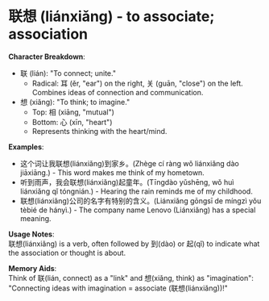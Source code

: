 # **联想 (liánxiǎng) - to associate; association**

**Character Breakdown**:  
- 联 (lián): "To connect; unite."
  - Radical: 耳 (ěr, "ear") on the right, 关 (guān, "close") on the left. Combines ideas of connection and communication.  
- 想 (xiǎng): "To think; to imagine."
  - Top: 相 (xiāng, "mutual")
  - Bottom: 心 (xīn, "heart")
  - Represents thinking with the heart/mind.

**Examples**:  
- 这个词让我联想(liánxiǎng)到家乡。(Zhège cí ràng wǒ liánxiǎng dào jiāxiāng.) - This word makes me think of my hometown.  
- 听到雨声，我会联想(liánxiǎng)起童年。(Tīngdào yǔshēng, wǒ huì liánxiǎng qǐ tóngnián.) - Hearing the rain reminds me of my childhood.  
- 联想(liánxiǎng)公司的名字有特别的含义。(Liánxiǎng gōngsī de míngzì yǒu tèbié de hányì.) - The company name Lenovo (Liánxiǎng) has a special meaning.

**Usage Notes**:  
联想(liánxiǎng) is a verb, often followed by 到(dào) or 起(qǐ) to indicate what the association or thought is about.

**Memory Aids**:  
Think of 联(lián, connect) as a "link" and 想(xiǎng, think) as "imagination": "Connecting ideas with imagination = associate (联想(liánxiǎng))!"